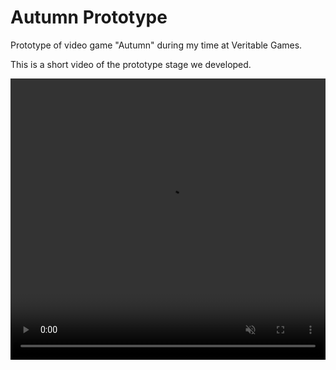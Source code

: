 # Autumn Prototype

Prototype of video game "Autumn" during my time at Veritable Games.

This is a short video of the prototype stage we developed.

<video loop muted autoplay width="100%" height="450em">
			<source src="/video/Autumn Video.mp4" type="video/mp4"/>
</video>
